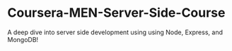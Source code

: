 # Coursera-MEN-Server-Side-Course
A deep dive into server side development using using Node, Express, and MongoDB!
